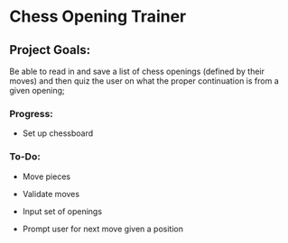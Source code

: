 # Chess Opening Trainer

## Project Goals:

Be able to read in and save a list of chess openings (defined by their moves) and then quiz the user on what the proper continuation is from a given opening;

### Progress:

- Set up chessboard

### To-Do:

- Move pieces

- Validate moves

- Input set of openings

- Prompt user for next move given a position
